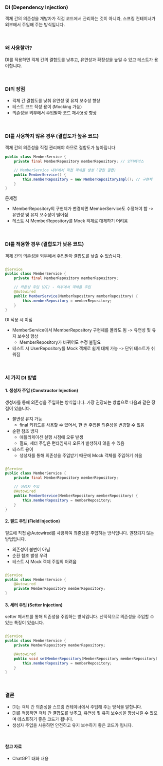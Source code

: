 ### DI (Dependency Injection)

객체 간의 의존성을 개발자가 직접 코드에서 관리하는 것이 아니라, 스프링 컨테이너가 외부에서 주입해 주는 방식입니다.

<br />

### 왜 사용할까?

DI를 적용하면 객체 간의 결합도를 낮추고, 유연성과 확장성을 높일 수 있고 테스트가 용이합니다.

<br />

### DI의 장점

- 객체 간 결합도를 낮춰 유연성 및 유지 보수성 향상
- 테스트 코드 작성 용이 (Mocking 가능)
- 의존성을 외부에서 주입받아 코드 재사용성 향상

<br />

### DI를 사용하지 않은 경우 (결합도가 높은 코드)

객체 간의 의존성을 직접 관리해야 하므로 결합도가 높아집니다

```java
public class MemberService {
    private final MemberRepository memberRepository; // 인터페이스

    // MemberService 내부에서 직접 객체를 생성 (강한 결합)
    public MemberService() {
        this.memberRepository = new MemberRepositoryImpl(); // 구현체
    }
}
```

문제점

- MemberRepository의 구현체가 변경되면 MemberService도 수정해야 함 -> 유연성 및 유지 보수성이 떨어짐
- 테스트 시 MemberRepository를 Mock 객체로 대체하기 어려움

<br />

### DI를 적용한 경우 (결합도가 낮은 코드)

객체 간의 의존성을 외부에서 주입받아 결합도를 낮출 수 있습니다.

```java

@Service
public class MemberService {
    private final MemberRepository memberRepository;

    // 의존성 주입 (DI) - 외부에서 객체를 주입
    @Autowired
    public MemberService(MemberRepository memberRepository) {
        this.memberRepository = memberRepository;
    }
}
```

DI 적용 시 이점

- MemberService에서 MemberRepository 구현체를 몰라도 됨 -> 유연성 및 유지 보수성 향상
    - MemberRepository가 바뀌어도 수정 불필요
- 테스트 시 UserRepository를 Mock 객체로 쉽게 대체 가능 -> 단위 테스트가 쉬워짐

<br />

### 세 가지 DI 방법

#### 1. 생성자 주입 (Constructor Injection)

생성자를 통해 의존성을 주입하는 방식입니다. 가장 권장되는 방법으로 다음과 같은 장점이 있습니다.

- 불변성 유지 가능
    - final 키워드를 사용할 수 있어서, 한 번 주입된 의존성을 변경할 수 없음
- 순환 참조 방지
    - 애플리케이션 실행 시점에 오류 발생
    - 필드, 세터 주입은 런타임까지 오류가 발생하지 않을 수 있음
- 테스트 용이
    - 생성자를 통해 의존성을 주입받기 때문에 Mock 객체를 주입하기 쉬움

```java

@Service
public class MemberService {
    private final MemberRepository memberRepository;

    // 생성자 주입
    @Autowired
    public MemberService(MemberRepository memberRepository) {
        this.memberRepository = memberRepository;
    }
}
```

#### 2. 필드 주입 (Field Injection)

필드에 직접 @Autowired를 사용하여 의존성을 주입하는 방식입니다. 권장되지 않는 방법입니다.

- 의존성이 불변이 아님
- 순환 참조 발생 우려
- 테스트 시 Mock 객체 주입의 어려움

```java

@Service
public class MemberService {
    @Autowired
    private MemberRepository memberRepository;
}
```

#### 3. 세터 주입 (Setter Injection)

setter 메서드를 통해 의존성을 주입하는 방식입니다. 선택적으로 의존성을 주입할 수 있는 특징이 있습니다.

```java

@Service
public class MemberService {
    private MemberRepository memberRepository;

    @Autowired
    public void setMemberRepository(MemberRepository memberRepository) {
        this.memberRepository = memberRepository;
    }
}
```

<br />

### 결론

- DI는 객체 간 의존성을 스프링 컨테이너에서 주입해 주는 방식을 말합니다.
- DI를 적용하면 객체 간 결합도를 낮추고, 유연성 및 유지 보수성을 향상시킬 수 있으며 테스트하기 좋은 코드가 됩니다.
- 생성자 주입을 사용하면 안전하고 유지 보수하기 좋은 코드가 됩니다.

<br />

#### 참고 자료

- ChatGPT 대화 내용
